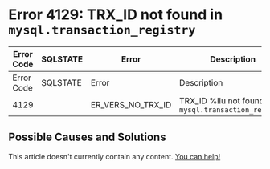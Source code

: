 
# Error 4129: TRX_ID not found in `mysql.transaction_registry`


| Error Code | SQLSTATE | Error | Description |
| --- | --- | --- | --- |
| Error Code | SQLSTATE | Error | Description |
| 4129 |  | ER_VERS_NO_TRX_ID | TRX_ID %llu not found in `mysql.transaction_registry` |




## Possible Causes and Solutions


This article doesn't currently contain any content. [You can help!](/en/writing-and-editing-knowledge-base-articles/)

